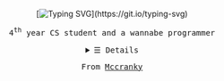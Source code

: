 <div align="center">
   
[![Typing SVG](https://readme-typing-svg.herokuapp.com?font=Ubuntu+Mono&duration=4000&pause=998&color=D3C6AA&background=2D353B&center=true&vCenter=true&random=false&width=435&lines=Hi+there!+%F0%9F%91%8B;My+name's+Annan;Always+on+the+lookout+for+something+cool;Pleased+to+meet+you!)](https://git.io/typing-svg)

  <p>
    <samp>
        4<sup>th</sup> year CS student and a wannabe programmer
    </samp>
  </p>
  <details>
    <summary><samp>&#9776; Details</samp></summary>
    <table>
      <tr>
        <td>
          <div>
              <samp>There's probably not much to see here <i>yet</i>, but feel free to wander around regardless!</samp>
          </div>
          <hr />
          <div align="center">
            <table>
              <tr>
                <td><samp>💪 I'm currently grinding on my programming skills.</samp></td>
              </tr>
              <tr>
                <td><samp>👁️ Would look into anything that catches my fancy.</samp></td>
              </tr>
              <tr>
                <td><samp>🌱 Wondering if Perl, or "Bash on steroids", is any good.</samp></td>
              </tr>
              <tr>
                <td><samp>🧐 Fidgeting a little with the idea of learning ARM assembly.</samp></td>
              </tr>
              <tr>
                <td><samp>🌲 cmv: everforest colorscheme is the best!</samp></td>
              </tr>
            </table>
          </div>
        </td>
      </tr>
    </table>
    <table>
      <tr>
        <td>
          <img
            src="https://github-readme-stats.vercel.app/api/top-langs/?username=mccranky83&layout=compact&show_icons=true&hide_border=true&border_radius=4.5&icon_color=e68183&text_color=dbbc7f&title_color=a7c080&bg_color=ffffff&locale=en&include_all_commits=false"
            alt="Stats"
          />
          <br />
          <img
            src="https://github-readme-stats.vercel.app/api?username=mccranky83&show_icons=true&hide_border=true&border_radius=4.5&icon_color=e68183&text_color=dbbc7f&title_color=a7c080&bg_color=ffffff&locale=en&include_all_commits=false"
            alt="Most Used Languages"
          />
        </td>
        <td>
          <a href="https://spotify-github-profile.kittinanx.com/api/view?uid=31qvboi5ppkhoawm6l5dhtf2qwfi&redirect=true" target="_self" title="Open In Spotify">
            <img
              src="https://spotify-github-profile.kittinanx.com/api/view?uid=31qvboi5ppkhoawm6l5dhtf2qwfi&cover_image=true&theme=default&show_offline=false&background_color=ffffff&interchange=false&bar_color=a0c080&bar_color_cover=false"
              style="height: 380px"
            />
          </a>
        </td>
      </tr>
      <tr>
        <td colspan="2">
          <div align="center">

<!--START_SECTION:waka-->

```lua
From: 20 August 2024 - To: 29 June 2025

Total Time: 311 hrs 49 mins

JavaScript     216 hrs 34 mins >>>>>>>>>>>>>>>>>--------   68.17 %
Lua            14 hrs 27 mins  >------------------------   04.55 %
C++            11 hrs 54 mins  >------------------------   03.75 %
Markdown       9 hrs 25 mins   >------------------------   02.97 %
Text           8 hrs           >------------------------   02.52 %
JSON           7 hrs 50 mins   >------------------------   02.47 %
HTML           7 hrs 10 mins   >------------------------   02.26 %
Other          5 hrs 53 mins   -------------------------   01.85 %
zsh            4 hrs 44 mins   -------------------------   01.49 %
Bash           4 hrs 9 mins    -------------------------   01.31 %
```

<!--END_SECTION:waka-->

</div></td></tr>
    </table>
    <img src="https://count.getloli.com/@:Mccranky83?name=%3AMccranky83&theme=rule34&padding=7&offset=7&scale=0.8&pixelated=1&darkmode=auto" alt=":Mccranky83" />
    <h4>Languages and Tools:</h4>
    <img alt="Neovim" width="26px" src="https://raw.githubusercontent.com/github/explore/26674e638508ac4a4e113ee32d6755ebfa000569/topics/neovim/neovim.png" />
    <img alt="Kitty" width="26px" src="https://sw.kovidgoyal.net/kitty/_static/kitty.svg" />
    <img alt="HTML5" width="26px" src="https://raw.githubusercontent.com/github/explore/80688e429a7d4ef2fca1e82350fe8e3517d3494d/topics/html/html.png" />
    <img alt="CSS3" width="26px" src="https://raw.githubusercontent.com/github/explore/80688e429a7d4ef2fca1e82350fe8e3517d3494d/topics/css/css.png" />
    <img alt="JavaScript" width="26px" src="https://raw.githubusercontent.com/github/explore/80688e429a7d4ef2fca1e82350fe8e3517d3494d/topics/javascript/javascript.png" />
    <img alt="React" width="26px" src="https://raw.githubusercontent.com/github/explore/80688e429a7d4ef2fca1e82350fe8e3517d3494d/topics/react/react.png" />
    <img alt="Node.js" width="26px" src="https://raw.githubusercontent.com/github/explore/80688e429a7d4ef2fca1e82350fe8e3517d3494d/topics/nodejs/nodejs.png" />
    <img alt="SQL" width="26px" src="https://raw.githubusercontent.com/github/explore/80688e429a7d4ef2fca1e82350fe8e3517d3494d/topics/sql/sql.png" />
    <img alt="Git" width="26px" src="https://raw.githubusercontent.com/github/explore/80688e429a7d4ef2fca1e82350fe8e3517d3494d/topics/git/git.png" />
    <img alt="Linux" width="26px" src="https://raw.githubusercontent.com/github/explore/80688e429a7d4ef2fca1e82350fe8e3517d3494d/topics/linux/linux.png"/>
  </details>
  <samp>
    <p>
      From <a href="https://github.com/Mccranky83/Mccranky83">Mccranky</a>
    </p>
  </samp> 
</div>
